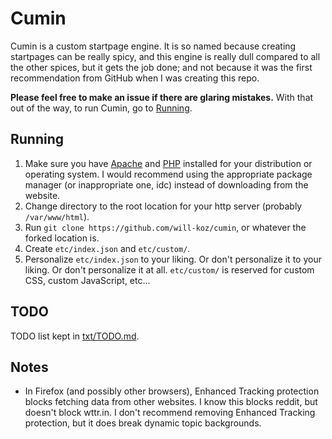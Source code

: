 # Cumin

Cumin is a custom startpage engine. It is so named because creating startpages can be really spicy,
and this engine is really dull compared to all the other spices, but it gets the job done; and not
because it was the first recommendation from GitHub when I was creating this repo.

**Please feel free to make an issue if there are glaring mistakes.** With that out of the way, to
run Cumin, go to [Running](#Running).

## Running

1. Make sure you have [Apache](https://httpd.apache.org/download.cgi) and
[PHP](https://www.php.net/downloads.php) installed for your distribution or operating system. I
would recommend using the appropriate package manager (or inappropriate one, idc) instead of
downloading from the website.
2. Change directory to the root location for your http server (probably `/var/www/html`).
3. Run `git clone https://github.com/will-koz/cumin`, or whatever the forked location is.
4. Create `etc/index.json` and `etc/custom/`.
5. Personalize `etc/index.json` to your liking. Or don't personalize it to your liking. Or don't
personalize it at all. `etc/custom/` is reserved for custom CSS, custom JavaScript, etc...

## TODO

TODO list kept in [txt/TODO.md](txt/TODO.md).


## Notes

- In Firefox (and possibly other browsers), Enhanced Tracking protection blocks fetching data from
other websites. I know this blocks reddit, but doesn't block wttr.in. I don't recommend removing
Enhanced Tracking protection, but it does break dynamic topic backgrounds.
